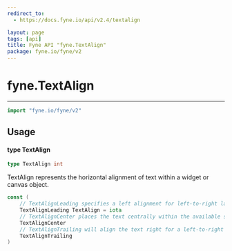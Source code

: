 ```yaml
---
redirect_to:
  - https://docs.fyne.io/api/v2.4/textalign

layout: page
tags: [api]
title: Fyne API "fyne.TextAlign"
package: fyne.io/fyne/v2
---
```

# fyne.TextAlign
---

```go
import "fyne.io/fyne/v2"
```

## Usage

#### type TextAlign

```go
type TextAlign int
```

TextAlign represents the horizontal alignment of text within a widget or canvas object.

```go
const (
	// TextAlignLeading specifies a left alignment for left-to-right languages.
	TextAlignLeading TextAlign = iota
	// TextAlignCenter places the text centrally within the available space.
	TextAlignCenter
	// TextAlignTrailing will align the text right for a left-to-right language.
	TextAlignTrailing
)
```
